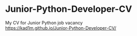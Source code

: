 # Junior-Python-Developer-CV
My CV for Junior Python job vacancy <br>
https://kad1m.github.io/Junior-Python-Developer-CV/
